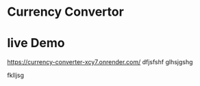 # Currency Convertor

# live Demo 
https://currency-converter-xcy7.onrender.com/
dfjsfshf
glhsjgshg

fklljsg

